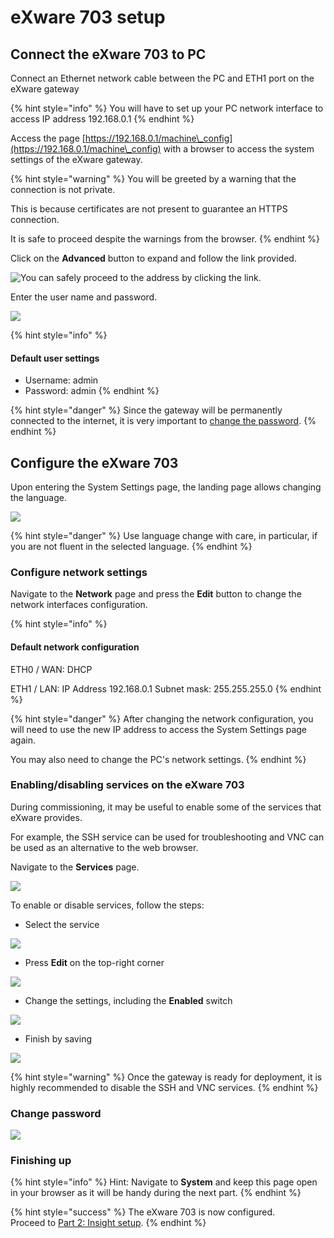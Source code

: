 # eXware 703 setup

## Connect the eXware 703 to PC

Connect an Ethernet network cable between the PC and ETH1 port on the eXware gateway&#x20;

{% hint style="info" %}
You will have to set up your PC network interface to access IP address 192.168.0.1
{% endhint %}

&#x20;Access the page [https://192.168.0.1/machine\_config](https://192.168.0.1/machine\_config) with a browser to access the system settings of the eXware gateway.

{% hint style="warning" %}
You will be greeted by a warning that the connection is not private.

This is because certificates are not present to guarantee an HTTPS connection.

It is safe to proceed despite the warnings from the browser.
{% endhint %}

Click on the **Advanced** button to expand and follow the link provided.

![You can safely proceed to the address by clicking the link.](<../../../.gitbook/assets/image (62).png>)

Enter the user name and password.

![](<../../../.gitbook/assets/image (12).png>)

{% hint style="info" %}
#### Default user settings

* Username: admin
* Password: admin
{% endhint %}

{% hint style="danger" %}
Since the gateway will be permanently connected to the internet, it is very important to [change the password](exware-703-setup.md#change-password).
{% endhint %}

## Configure the eXware 703

Upon entering the System Settings page, the landing page allows changing the language.

![](<../../../.gitbook/assets/image (24).png>)

{% hint style="danger" %}
Use language change with care, in particular, if you are not fluent in the selected language.
{% endhint %}

### Configure network settings

Navigate to the **Network** page and press the **Edit** button to change the network interfaces configuration.

{% hint style="info" %}
#### Default network configuration

ETH0 / WAN: DHCP&#x20;

ETH1 / LAN: IP Address 192.168.0.1 Subnet mask: 255.255.255.0&#x20;
{% endhint %}

{% hint style="danger" %}
After changing the network configuration, you will need to use the new IP address to access the System Settings page again.

You may also need to change the PC's network settings.
{% endhint %}

### Enabling/disabling services on the eXware 703

During commissioning, it may be useful to enable some of the services that eXware provides.

For example, the SSH service can be used for troubleshooting and VNC can be used as an alternative to the web browser.

Navigate to the **Services** page.

![](<../../../.gitbook/assets/image (89).png>)

To enable or disable services, follow the steps:

* Select the service

![](<../../../.gitbook/assets/image (93).png>)

* Press **Edit** on the top-right corner

![](<../../../.gitbook/assets/image (81).png>)

* Change the settings, including the **Enabled** switch

![](<../../../.gitbook/assets/image (28).png>)

* Finish by saving&#x20;

![](<../../../.gitbook/assets/image (46).png>)

{% hint style="warning" %}
Once the gateway is ready for deployment, it is highly recommended to disable the SSH and VNC services.
{% endhint %}

### Change password

![](../../../.gitbook/assets/SeekPng.com\_construction-png\_231683.png)

### Finishing up

{% hint style="info" %}
Hint: Navigate to **System** and keep this page open in your browser as it will be handy during the next part.
{% endhint %}

{% hint style="success" %}
The eXware 703 is now configured. \
Proceed to [Part 2: Insight setup](../insight-setup/).
{% endhint %}

